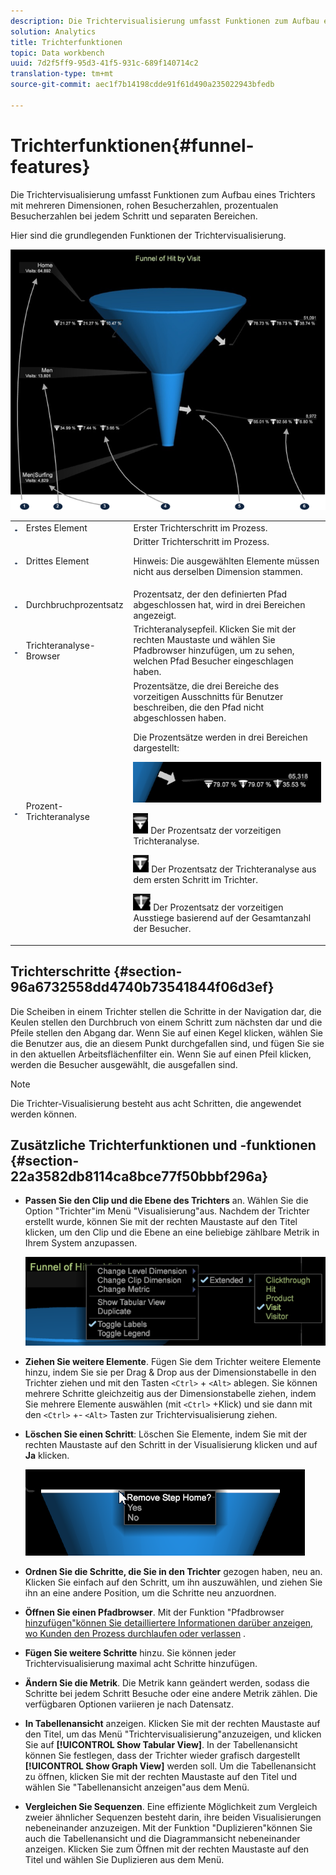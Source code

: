 ```yaml
---
description: Die Trichtervisualisierung umfasst Funktionen zum Aufbau eines Trichters mit mehreren Dimensionen, rohen Besucherzahlen, prozentualen Besucherzahlen bei jedem Schritt und separaten Bereichen.
solution: Analytics
title: Trichterfunktionen
topic: Data workbench
uuid: 7d2f5ff9-95d3-41f5-931c-689f140714c2
translation-type: tm+mt
source-git-commit: aec1f7b14198cdde91f61d490a235022943bfedb

---
```



# Trichterfunktionen{#funnel-features}

Die Trichtervisualisierung umfasst Funktionen zum Aufbau eines Trichters mit mehreren Dimensionen, rohen Besucherzahlen, prozentualen Besucherzahlen bei jedem Schritt und separaten Bereichen.

Hier sind die grundlegenden Funktionen der Trichtervisualisierung.

![](assets/funnel_visualization_capture.png)

<table id="table_49A08740CEE74D64B6F9C37CD91F1AE5"> 
 <tbody> 
  <tr> 
   <td colname="col01"> <img id="image_0C1701833FE049708CE38ADEB5EC7EEF" src="assets/funnel_visualization_capture_1.png" /> </td> 
   <td colname="col1"> Erstes Element </td> 
   <td colname="col2"> Erster Trichterschritt im Prozess. </td> 
  </tr> 
  <tr> 
   <td colname="col01"> <img id="image_EF8AF94D833B4A249959B76F8FAF2318" src="assets/funnel_visualization_capture_2.png" /> </td> 
   <td colname="col1"> Drittes Element </td> 
   <td colname="col2">Dritter Trichterschritt im Prozess. <p><p>Hinweis:  Die ausgewählten Elemente müssen nicht aus derselben Dimension stammen. </p></p></td> 
  </tr> 
  <tr> 
   <td colname="col01"> <img id="image_F3C5130B52234FAC9DEB50279F94FF90" src="assets/funnel_visualization_capture_3.png" /> </td> 
   <td colname="col1"> Durchbruchprozentsatz </td> 
   <td colname="col2"> Prozentsatz, der den definierten Pfad abgeschlossen hat, wird in drei Bereichen angezeigt. </td> 
  </tr> 
  <tr> 
   <td colname="col01"> <img id="image_3F030396CEB14528980F5B965113BD36" src="assets/funnel_visualization_capture_4.png" /> </td> 
   <td colname="col1"> Trichteranalyse-Browser </td> 
   <td colname="col2">Trichteranalysepfeil. Klicken Sie mit der rechten Maustaste und wählen Sie <span class="uicontrol"> Pfadbrowser</span> hinzufügen, um zu sehen, welchen Pfad Besucher eingeschlagen haben. </td> 
  </tr> 
  <tr> 
   <td colname="col01"> <img id="image_0DA7567BDBDF4BEF9CA840D2F88A414E" src="assets/funnel_visualization_capture_5.png" /> </td> 
   <td colname="col1"> Prozent-Trichteranalyse </td> 
   <td colname="col2">Prozentsätze, die drei Bereiche des vorzeitigen Ausschnitts für Benutzer beschreiben, die den Pfad nicht abgeschlossen haben. <p>Die Prozentsätze werden in drei Bereichen dargestellt: </p><p><img id="image_B85C46DDF12C41D5BF213D5F9DC04967" placement="break" src="assets/funnel_path_browser_5.png" /></p><p><img id="image_BC37007D7B4B425C8F87905CE68F0114" src="assets/funnel_path_browser_6.png" /> Der Prozentsatz der vorzeitigen Trichteranalyse. </p><p><img id="image_B10866B083424360AFF1B19E836A94CF" src="assets/funnel_path_browser_7.png" /> Der Prozentsatz der Trichteranalyse aus dem ersten Schritt im Trichter. </p><p><img id="image_19B9AE916B584E18A82F5D5E10674414" src="assets/funnel_path_browser_8.png" /> Der Prozentsatz der vorzeitigen Ausstiege basierend auf der Gesamtanzahl der Besucher. </p></td> 
  </tr> 
 </tbody> 
</table>

## Trichterschritte {#section-96a6732558dd4740b73541844f06d3ef}

Die Scheiben in einem Trichter stellen die Schritte in der Navigation dar, die Keulen stellen den Durchbruch von einem Schritt zum nächsten dar und die Pfeile stellen den Abgang dar. Wenn Sie auf einen Kegel klicken, wählen Sie die Benutzer aus, die an diesem Punkt durchgefallen sind, und fügen Sie sie in den aktuellen Arbeitsflächenfilter ein. Wenn Sie auf einen Pfeil klicken, werden die Besucher ausgewählt, die ausgefallen sind.

>[!NOTE]
>
>Die Trichter-Visualisierung besteht aus acht Schritten, die angewendet werden können.

## Zusätzliche Trichterfunktionen und -funktionen {#section-22a3582db8114ca8bce77f50bbbf296a}

* **Passen Sie den Clip und die Ebene des Trichters** an. Wählen Sie die Option &quot;Trichter&quot;im Menü &quot;Visualisierung&quot;aus. Nachdem der Trichter erstellt wurde, können Sie mit der rechten Maustaste auf den Titel klicken, um den Clip und die Ebene an eine beliebige zählbare Metrik in Ihrem System anzupassen.

   ![](assets/funnel_path_browser_9.png)

* **Ziehen Sie weitere Elemente**. Fügen Sie dem Trichter weitere Elemente hinzu, indem Sie sie per Drag &amp; Drop aus der Dimensionstabelle in den Trichter ziehen und mit den Tasten `<Ctrl>` + `<Alt>` ablegen. Sie können mehrere Schritte gleichzeitig aus der Dimensionstabelle ziehen, indem Sie mehrere Elemente auswählen (mit `<Ctrl>` +Klick) und sie dann mit den `<Ctrl>` +- `<Alt>` Tasten zur Trichtervisualisierung ziehen.
* **Löschen Sie einen Schritt**: Löschen Sie Elemente, indem Sie mit der rechten Maustaste auf den Schritt in der Visualisierung klicken und auf **Ja** klicken.

   ![](assets/funnel_path_browser_4.png)

* **Ordnen Sie die Schritte, die Sie in den Trichter** gezogen haben, neu an. Klicken Sie einfach auf den Schritt, um ihn auszuwählen, und ziehen Sie ihn an eine andere Position, um die Schritte neu anzuordnen.
* **Öffnen Sie einen Pfadbrowser**. Mit der Funktion &quot;Pfadbrowser [hinzufügen&quot;können Sie detailliertere Informationen darüber anzeigen, wo Kunden den Prozess durchlaufen oder verlassen](../../../../home/c-get-started/c-analysis-vis/c-funnel-visualization/c-path-browser-funnel.md#concept-b0cedf7a28ae422696ded1258c9a4119) .

* **Fügen Sie weitere Schritte** hinzu. Sie können jeder Trichtervisualisierung maximal acht Schritte hinzufügen.
* **Ändern Sie die Metrik**. Die Metrik kann geändert werden, sodass die Schritte bei jedem Schritt Besuche oder eine andere Metrik zählen. Die verfügbaren Optionen variieren je nach Datensatz.
* **In Tabellenansicht** anzeigen. Klicken Sie mit der rechten Maustaste auf den Titel, um das Menü &quot;Trichtervisualisierung&quot;anzuzeigen, und klicken Sie auf **[!UICONTROL Show Tabular View]**. In der Tabellenansicht können Sie festlegen, dass der Trichter wieder grafisch dargestellt **[!UICONTROL Show Graph View]** werden soll. Um die Tabellenansicht zu öffnen, klicken Sie mit der rechten Maustaste auf den Titel und wählen Sie &quot;Tabellenansicht anzeigen&quot;aus dem Menü.

* **Vergleichen Sie Sequenzen**. Eine effiziente Möglichkeit zum Vergleich zweier ähnlicher Sequenzen besteht darin, ihre beiden Visualisierungen nebeneinander anzuzeigen. Mit der Funktion &quot;Duplizieren&quot;können Sie auch die Tabellenansicht und die Diagrammansicht nebeneinander anzeigen. Klicken Sie zum Öffnen mit der rechten Maustaste auf den Titel und wählen Sie Duplizieren aus dem Menü.

